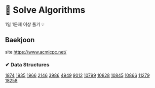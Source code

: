 # 📌 Solve Algorithms

1일 1문제 이상 풀기 💡

## Baekjoon
site https://www.acmicpc.net/

### ✔ Data Structures
[1874](https://github.com/jujuwon/coding-test/blob/main/baekjoon/BJ1874.py)
[1935](https://github.com/jujuwon/coding-test/blob/main/baekjoon/BJ1935.py)
[1966](https://github.com/jujuwon/coding-test/blob/main/baekjoon/BJ1966.py)
[2146](https://github.com/jujuwon/coding-test/blob/main/baekjoon/BJ2146.py)
[3986](https://github.com/jujuwon/coding-test/blob/main/baekjoon/BJ3986.py)
[4949](https://github.com/jujuwon/coding-test/blob/main/baekjoon/BJ4949.py)
[9012](https://github.com/jujuwon/coding-test/blob/main/baekjoon/BJ9012.py)
[10799](https://github.com/jujuwon/coding-test/blob/main/baekjoon/BJ10799.py)
[10828](https://github.com/jujuwon/coding-test/blob/main/baekjoon/BJ10828.py)
[10845](https://github.com/jujuwon/coding-test/blob/main/baekjoon/BJ10845.py)
[10866](https://github.com/jujuwon/coding-test/blob/main/baekjoon/BJ10866.py)
[11279](https://github.com/jujuwon/coding-test/blob/main/baekjoon/BJ11279.py)
[18258](https://github.com/jujuwon/coding-test/blob/main/baekjoon/BJ18258.py)